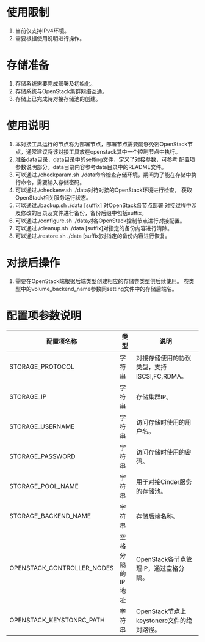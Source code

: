 使用限制
========
1. 当前仅支持IPv4环境。
2. 需要根据使用说明进行操作。

存储准备
========
1. 存储系统需要完成部署及初始化。
2. 存储系统与OpenStack集群网络互通。
3. 存储上已完成待对接存储池的创建。

使用说明
========
1. 本对接工具运行的节点称为部署节点，部署节点需要能够免密OpenStack节点，通常建议将该对接工具放在openstack其中一个控制节点中执行。
2. 准备data目录，data目录中的setting文件，定义了对接参数，可参考
   配置项参数说明部分。data目录内容参考data目录中的README文件。
3. 可以通过./checkparam.sh ./data命令检查存储环境，期间为了能在存储中执行命令，需要输入存储密码。
4. 可以通过./checkenv.sh ./data对待对接的OpenStack环境进行检查，
   获取OpenStack相关服务运行状态。
5. 可以通过./backup.sh ./data [suffix] 对OpenStack各节点部署
   对接过程中涉及修改的目录及文件进行备份，备份后缀中包括suffix。
6. 可以通过./configure.sh ./data对各OpenStack控制节点进行对接配置。
7. 可以通过./cleanup.sh ./data [suffix]对指定的备份内容进行清除。
8. 可以通过./restore.sh ./data [suffix]对指定的备份内容进行恢复。

对接后操作
==========
1. 需要在OpenStack端根据后端类型创建相应的存储卷类型供后续使用。
   卷类型中的volume_backend_name参数同setting文件中的存储后端名。

配置项参数说明
==============

配置项名称 | 类型 | 说明
-----------|------|-----
STORAGE_PROTOCOL | 字符串 | 对接存储使用的协议类型，支持ISCSI,FC,RDMA。
STORAGE_IP | 字符串 | 存储集群IP。
STORAGE_USERNAME | 字符串 | 访问存储时使用的用户名。
STORAGE_PASSWORD | 字符串 | 访问存储时使用的密码。
STORAGE_POOL_NAME | 字符串 | 用于对接Cinder服务的存储池。
STORAGE_BACKEND_NAME | 字符串 | 存储后端名称。
OPENSTACK_CONTROLLER_NODES | 空格分隔的IP地址 | OpenStack各节点管理IP，通过空格分隔。
OPENSTACK_KEYSTONRC_PATH | 字符串 | OpenStack节点上keystonerc文件的绝对路径。
